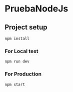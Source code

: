 # PruebaNodeJs

## Project setup
```
npm install
```

### For Local test
```
npm run dev
```

### For Production
```
npm start
```
